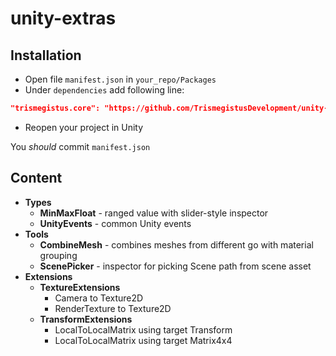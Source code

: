 # unity-extras

## Installation

- Open file `manifest.json` in `your_repo/Packages`
- Under `dependencies` add following line:

```json
"trismegistus.core": "https://github.com/TrismegistusDevelopment/unity-extras.git#upm",
```

- Reopen your project in Unity

You _should_ commit `manifest.json`

## Content

- __Types__
  - __MinMaxFloat__ - ranged value with slider-style inspector
  - __UnityEvents__ - common Unity events
- __Tools__
  - __CombineMesh__ - combines meshes from different go with material grouping
  - __ScenePicker__ - inspector for picking Scene path from scene asset
- __Extensions__
  - __TextureExtensions__
    - Camera to Texture2D
    - RenderTexture to Texture2D
  - __TransformExtensions__
    - LocalToLocalMatrix using target Transform
    - LocalToLocalMatrix using target Matrix4x4
